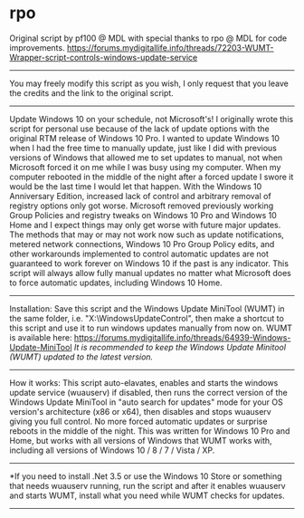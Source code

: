 # rpo
Original script by pf100 @ MDL with special thanks to rpo @ MDL for code improvements.
https://forums.mydigitallife.info/threads/72203-WUMT-Wrapper-script-controls-windows-update-service
******************************************************************
You may freely modify this script as you wish, I only request that you leave the credits and the
link to the original script.
******************************************************************
Update Windows 10 on your schedule, not Microsoft's!
I originally wrote this script for personal use because of the lack of update options with the
original RTM release of Windows 10 Pro. I wanted to update Windows 10 when I had the free time
to manually update, just like I did with previous versions of Windows that allowed me to
set updates to manual, not when Microsoft forced it on me while I was busy using my computer.
When my computer rebooted in the middle of the night after a forced update I swore it would be
the last time I would let that happen. With the Windows 10 Anniversary Edition, increased lack
of control and arbitrary removal of registry options only got worse. Microsoft removed previously
working Group Policies and registry tweaks on Windows 10 Pro and Windows 10 Home and I expect
things may only get worse with future major updates. The methods that may or may not work now
such as update notifications, metered network connections, Windows 10 Pro Group Policy edits,
and other workarounds implemented to control automatic updates are not guaranteed to work forever
on Windows 10 if the past is any indicator. This script will always allow fully
manual updates no matter what Microsoft does to force automatic updates, including Windows 10 Home.
*******************************************************************
Installation: Save this script and the Windows Update MiniTool (WUMT) in the same folder, i.e.
"X:\WindowsUpdateControl", then make a shortcut to this script and use it to run windows updates
manually from now on.
WUMT is available here: https://forums.mydigitallife.info/threads/64939-Windows-Update-MiniTool
*It is recommended to keep the Windows Update Minitool (WUMT) updated to the latest version.* 
*******************************************************************
How it works: This script auto-elavates, enables and starts the windows update service (wuauserv)
if disabled, then runs the correct version of the Windows Update MiniTool in "auto search for updates"
mode for your OS version's architecture (x86 or x64), then disables and stops wuauserv giving you
full control. No more forced automatic updates or surprise reboots in the middle of the night. This was
written for Windows 10 Pro and Home, but works with all versions of Windows that WUMT works with,
including all versions of Windows 10 / 8 / 7 / Vista / XP.
*******************************************************************
*If you need to install .Net 3.5 or use the Windows 10 Store or something that needs wuauserv
running, run the script and after it enables wuauserv and starts WUMT, install what you need
while WUMT checks for updates.
*******************************************************************


